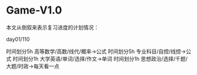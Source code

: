 # Game-V1.0

本文从倒叙来表示复习进度的计划情况：

day01/110

时间划分5h  高等数学/高数/线代/概率→公式
时间划分5h 专业科目/自控/线控→公式
时间划分1h 大学英语/单词/选择/作文→单词
时间划分1h 思想政治/选择/千题/大题/时政→每天看一点
